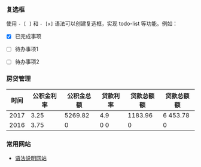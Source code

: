 
### 复选框

使用 `- [ ]` 和 `- [x]` 语法可以创建复选框，实现 todo-list 等功能。例如：

- [x] 已完成事项
- [ ] 待办事项1
- [ ] 待办事项2


### 房贷管理


时间| 公积金利率 | 公积金总额| 贷款利率 | 贷款总额额| 贷款总额额
---|------|------|------|------|---
2017 |3.25| 5269.82| 4.9| 1183.96|6 453.78
2016 | 3.75| 0| 0 0| 0| 0

### 常用网站 
* [语法说明网站](https://github.com/guodongxiaren/README/blob/master/README.md "CSDN")